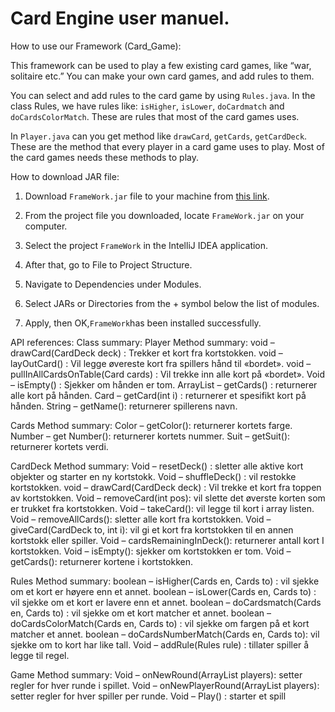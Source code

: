 # Card Engine user manuel.

How to use our Framework (Card_Game):

This framework can be used to play a few existing card games, like “war, solitaire etc.”
You can make your own card games, and add rules to them. 

You can select and add rules to the card game by using `Rules.java`. In the class Rules, we have rules like: `isHigher`, `isLower`, `doCardmatch` and `doCardsColorMatch`. 
These are rules that most of the card games uses. 

In `Player.java` can you get method like `drawCard`, `getCards`, `getCardDeck`. These are the method that every player in a card game uses to play. Most of the card games needs these methods to play. 


How to download JAR file:

1. Download `FrameWork.jar` file to your machine from [this link](https://github.com/TirantW/CardGameEngine/blob/main/out/artifacts/FrameWork_jar2/FrameWork.jar).

2. From the project file you downloaded, locate `FrameWork.jar` on your computer.

3. Select the project `FrameWork` in the IntelliJ IDEA application.

4. After that, go to File to Project Structure.

5. Navigate to Dependencies under Modules.

6. Select JARs or Directories from the + symbol below the list of modules.

7. Apply, then OK,`FrameWork`has been installed successfully.







API references: 
Class summary:
Player
Method summary:
void – drawCard(CardDeck deck) : Trekker et kort fra kortstokken.
void – layOutCard() : Vil legge øvereste kort fra spillers hånd til «bordet».
void – pullInAllCardsOnTable(Card cards) : Vil trekke inn alle kort på «bordet».
Void – isEmpty() : Sjekker om hånden er tom. 
ArrayList<Card> – getCards() : returnerer alle kort på hånden.
Card – getCard(int i) : returnerer et spesifikt kort på hånden. 
String – getName(): returnerer spillerens navn. 


Cards
Method summary:
Color – getColor(): returnerer kortets farge.
Number – get Number(): returnerer kortets nummer.
Suit – getSuit(): returnerer kortets verdi. 


CardDeck
Method summary:
Void – resetDeck() : sletter alle aktive kort objekter og starter en ny kortstokk.
Void – shuffleDeck() : vil restokke kortstokken.
void – drawCard(CardDeck deck) : Vil trekke et kort fra toppen av kortstokken. 
Void – removeCard(int pos): vil slette det øverste korten som er trukket fra kortstokken.
Void – takeCard(): vil legge til kort i array listen. 
Void – removeAllCards(): sletter alle kort fra kortstokken. 
Void – giveCard(CardDeck to, int i): vil gi et kort fra kortstokken til en annen kortstokk eller spiller.
Void – cardsRemainingInDeck(): returnerer antall kort I kortstokken. 
Void – isEmpty(): sjekker om kortstokken er tom. 
Void – getCards(): returnerer kortene i kortstokken. 

Rules
Method summary:
boolean – isHigher(Cards en, Cards to) : vil sjekke om et kort er høyere enn et annet.
boolean – isLower(Cards en, Cards to) : vil sjekke om et kort er lavere enn et annet.
boolean – doCardsmatch(Cards en, Cards to) : vil sjekke om et kort matcher et annet.
boolean – doCardsColorMatch(Cards en, Cards to) : vil sjekke om fargen på et kort matcher et annet. 
boolean – doCardsNumberMatch(Cards en, Cards to): vil sjekke om to kort har like tall. 
Void – addRule(Rules rule) : tillater spiller å legge til regel. 

Game
Method summary:
Void – onNewRound(ArrayList<Player> players): setter regler for hver runde i spillet.
Void – onNewPlayerRound(ArrayList<Player> players): setter regler for hver spiller per runde.
Void – Play() : starter et spill


